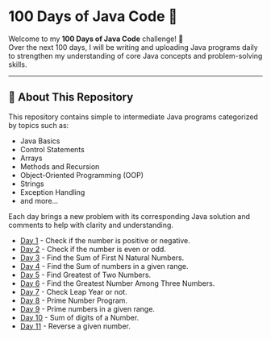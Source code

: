 # 100 Days of Java Code 🚀

Welcome to my **100 Days of Java Code** challenge! 🎯  
Over the next 100 days, I will be writing and uploading Java programs daily to strengthen my understanding of core Java concepts and problem-solving skills.

---

## 📌 About This Repository

This repository contains simple to intermediate Java programs categorized by topics such as:

- Java Basics
- Control Statements
- Arrays
- Methods and Recursion
- Object-Oriented Programming (OOP)
- Strings
- Exception Handling
- and more...

Each day brings a new problem with its corresponding Java solution and comments to help with clarity and understanding.


- [Day 1](https://github.com/19Nupur/JAVA-100-CODES/blob/main/Day01.java) - Check if the number is positive or negative.
- [Day 2](https://github.com/19Nupur/JAVA-100-CODES/blob/main/Day02.java) - Check if the number is even or odd.
- [Day 3](https://github.com/19Nupur/JAVA-100-CODES/blob/main/Day03.java) - Find the Sum of First N Natural Numbers.
- [Day 4](https://github.com/19Nupur/JAVA-100-CODES/blob/main/Day04.java) - Find the Sum of numbers in a given range.
- [Day 5](https://github.com/19Nupur/JAVA-100-CODES/blob/main/Day05.java) - Find Greatest of Two Numbers.
- [Day 6](https://github.com/19Nupur/JAVA-100-CODES/blob/main/Day06.java) - Find the Greatest Number Among Three Numbers.
- [Day 7](https://github.com/19Nupur/JAVA-100-CODES/blob/main/Day07.java) - Check Leap Year or not.
- [Day 8](https://github.com/19Nupur/JAVA-100-CODES/blob/main/Day08.java) - Prime Number Program.
- [Day 9](https://github.com/19Nupur/JAVA-100-CODES/blob/main/Day09.java) - Prime numbers in a given range.
- [Day 10](https://github.com/19Nupur/JAVA-100-CODES/blob/main/Day10.java) - Sum of digits of a Number.
- [Day 11](https://github.com/19Nupur/JAVA-100-CODES/blob/main/Day11.java) - Reverse a given number.
